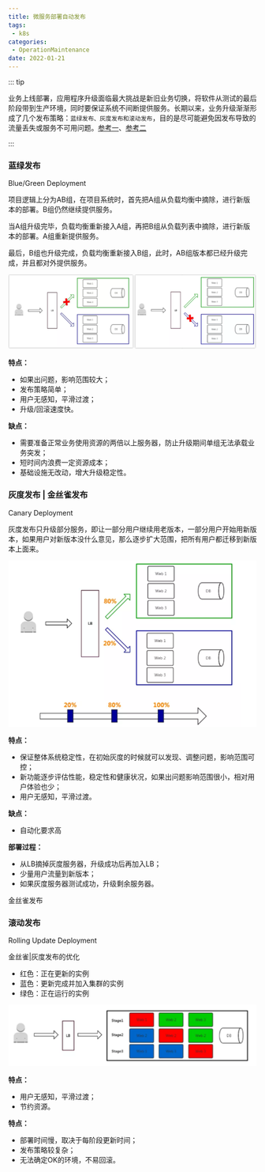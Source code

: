 ```yaml
---
title: 微服务部署自动发布
tags:
 - k8s
categories:
 - OperationMaintenance
date: 2022-01-21
---
```


::: tip

业务上线部署，应用程序升级面临最大挑战是新旧业务切换，将软件从测试的最后阶段带到生产环境，同时要保证系统不间断提供服务。长期以来，业务升级渐渐形成了几个发布策略：`蓝绿发布、灰度发布和滚动发布`，目的是尽可能避免因发布导致的流量丢失或服务不可用问题。[参考一](https://www.cnblogs.com/nulige/articles/10929182.html)、[参考二](https://www.jianshu.com/p/5ad1fe9ce448)

:::

<!-- more -->

### 蓝绿发布

Blue/Green Deployment

项目逻辑上分为AB组，在项目系统时，首先把A组从负载均衡中摘除，进行新版本的部署。B组仍然继续提供服务。

当A组升级完毕，负载均衡重新接入A组，再把B组从负载列表中摘除，进行新版本的部署。A组重新提供服务。

最后，B组也升级完成，负载均衡重新接入B组，此时，AB组版本都已经升级完成，并且都对外提供服务。

![image-20220121134016003](./images/image-20220121134016003.png)

**特点：**

- 如果出问题，影响范围较大；
- 发布策略简单；
- 用户无感知，平滑过渡；
- 升级/回滚速度快。

**缺点：**

- 需要准备正常业务使用资源的两倍以上服务器，防止升级期间单组无法承载业务突发；
- 短时间内浪费一定资源成本；
- 基础设施无改动，增大升级稳定性。



### 灰度发布 | 金丝雀发布

Canary Deployment

灰度发布只升级部分服务，即让一部分用户继续用老版本，一部分用户开始用新版本，如果用户对新版本没什么意见，那么逐步扩大范围，把所有用户都迁移到新版本上面来。

![image-20220121134613839](./images/image-20220121134613839.png)

**特点：**

- 保证整体系统稳定性，在初始灰度的时候就可以发现、调整问题，影响范围可控；
- 新功能逐步评估性能，稳定性和健康状况，如果出问题影响范围很小，相对用户体验也少；
- 用户无感知，平滑过渡。

**缺点：**

- 自动化要求高

**部署过程：**

- 从LB摘掉灰度服务器，升级成功后再加入LB；
- 少量用户流量到新版本；
- 如果灰度服务器测试成功，升级剩余服务器。

金丝雀发布

### 滚动发布

Rolling Update Deployment

金丝雀|灰度发布的优化

- 红色：正在更新的实例
- 蓝色：更新完成并加入集群的实例
- 绿色：正在运行的实例

![image-20220121140434954](./images/image-20220121140434954.png)

**特点：**

- 用户无感知，平滑过渡；
- 节约资源。

**特点：**

* 部署时间慢，取决于每阶段更新时间；
* 发布策略较复杂；
* 无法确定OK的环境，不易回滚。

### 